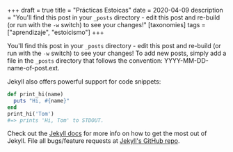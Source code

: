 +++
draft = true
title = "Prácticas Estoicas"
date = 2020-04-09
description = "You'll find this post in your `_posts` directory - edit this post and re-build (or run with the `-w` switch) to see your changes!"
[taxonomies]
tags = ["aprendizaje", "estoicismo"]
+++

You'll find this post in your `_posts` directory - edit this post and re-build (or run with the `-w` switch) to see your changes!
To add new posts, simply add a file in the `_posts` directory that follows the convention: YYYY-MM-DD-name-of-post.ext.
<!-- more -->

Jekyll also offers powerful support for code snippets:

```ruby
def print_hi(name)
  puts "Hi, #{name}"
end
print_hi('Tom')
#=> prints 'Hi, Tom' to STDOUT.
```

Check out the [Jekyll docs][jekyll] for more info on how to get the most out of Jekyll. File all bugs/feature requests at [Jekyll's GitHub repo][jekyll-gh].

[jekyll-gh]: https://github.com/mojombo/jekyll
[jekyll]:    http://jekyllrb.com
